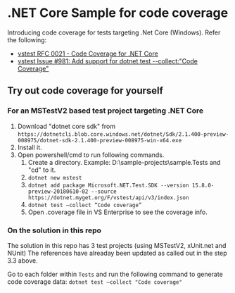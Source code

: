 # .NET Core Sample for code coverage
Introducing code coverage for tests targeting .Net Core (Windows). Refer the following:
- [vstest RFC 0021 - Code Coverage for .NET Core](https://github.com/Microsoft/vstest-docs/blob/master/RFCs/0021-CodeCoverageForNetCore.md)
- [vstest Issue #981: Add support for dotnet test --collect:"Code Coverage"](https://github.com/Microsoft/vstest/issues/981)

## Try out code coverage for yourself
### For an MSTestV2 based test project targeting .NET Core
1. Download "dotnet core sdk" from `https://dotnetcli.blob.core.windows.net/dotnet/Sdk/2.1.400-preview-008975/dotnet-sdk-2.1.400-preview-008975-win-x64.exe`
2. Install it.
3. Open powershell/cmd to run following commands.
    1. Create a directory. Example: D:\sample-projects\sample.Tests and "cd" to it.
    2. `dotnet new mstest`
    3. `dotnet add package Microsoft.NET.Test.SDK --version 15.8.0-preview-20180610-02 --source https://dotnet.myget.org/F/vstest/api/v3/index.json`
    4. `dotnet test –collect “Code coverage”`
    5. Open .coverage file in VS Enterprise to see the coverage info.

### On the solution in this repo
The solution in this repo has 3 test projects (using MSTestV2, xUnit.net and NUnit)
The references have alreaday been updated as called out in the step 3.3 above.

Go to each folder within `Tests` and run the following command to generate code coverage data:
`dotnet test –collect "Code coverage"`
